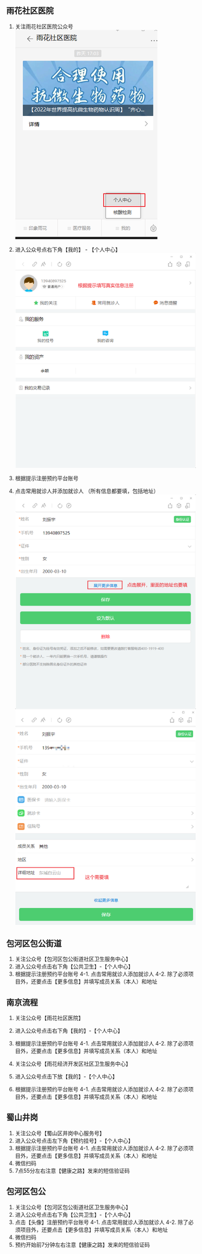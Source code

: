 ## 雨花社区医院

1. 关注雨花社区医院公众号
   ![](imgs/2022-11-25-22-52-08.png)

2. 进入公众号点右下角【我的】 - 【个人中心】
   ![](imgs/2022-11-25-22-53-49.png)
3. 根据提示注册预约平台账号
4. 点击常用就诊人并添加就诊人 （所有信息都要填，包括地址）
   ![](imgs/2022-11-25-22-55-59.png)
   ![](imgs/2022-11-25-22-56-56.png)


## 包河区包公街道

1. 关注公众号【包河区包公街道社区卫生服务中心】
2. 进入公众号点击右下角【公共卫生】-【个人中心】
3. 根据提示注册预约平台账号
4-1. 点击常用就诊人添加就诊人
4-2. 除了必须项目外，还要点击【更多信息】并填写成员关系（本人）和地址

## 南京流程

1. 关注公众号【雨花社区医院】
2. 进入公众号点击右下角【我的】-【个人中心】
3. 根据提示注册预约平台账号
4-1. 点击常用就诊人添加就诊人
4-2. 除了必须项目外，还要点击【更多信息】并填写成员关系（本人）和地址

1. 关注公众号【雨花经济开发区社区卫生服务中心】
2. 进入公众号点击下放【我的】-【个人中心】
3. 根据提示注册预约平台账号
4-1. 点击常用就诊人添加就诊人
4-2. 除了必须项目外，还要点击【更多信息】并填写成员关系（本人）和地址


## 蜀山井岗

1. 关注公众号【蜀山区井岗中心服务号】
2. 进入公众号点击左下角【预约挂号】-【个人中心】
3. 根据提示注册预约平台账号
4-1. 点击常用就诊人添加就诊人
4-2. 除了必须项目外，还要点击【更多信息】并填写成员关系（本人）和地址
5. 微信扫码
6. 7点55分左右注意【健康之路】发来的短信验证码

## 包河区包公

1. 关注公众号【包河区包公街道社区卫生服务中心】
2. 进入公众号点击右下角【公共卫生】-【个人中心】
3. 点击【头像】注册预约平台账号
4-1. 点击常用就诊人添加就诊人
4-2. 除了必须项目外，还要点击【更多信息】并填写成员关系（本人）和地址
5. 微信扫码
6. 预约开始前7分钟左右注意【健康之路】发来的短信验证码
